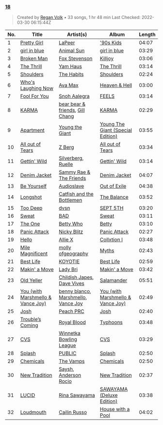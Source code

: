 ### [18](https://open.spotify.com/playlist/7DrLIIvXwjSRTAaQjmZtDC)

> 
> Created by [Regan Volk](https://open.spotify.com/user/1260042972) • 33 songs, 1 hr 48 min
> Last Checked: 2022-03-30 06:15:44Z

| No. | Title | Artist(s) | Album | Length |
|---|---|---|---|---|
| 1 | [Pretty Girl](https://open.spotify.com/track/6k7XKEdFxepEpxbwjeOZqI) | [LaPeer](https://open.spotify.com/artist/6rPGKWFVuwuRPPuh1QitHc) | ['90s Kids](https://open.spotify.com/album/5m0Qi0Nb6i8sQSqUu6HL69) | 04:07 |
| 2 | [girl in blue](https://open.spotify.com/track/22UYRu9luKsCbbfkqsldxO) | [Animal Sun](https://open.spotify.com/artist/0OnT3pRDWGcgcz1iYv0OnV) | [girl in blue](https://open.spotify.com/album/5qsnz7S9MunJDE5G43B4dv) | 03:29 |
| 3 | [Broken Man](https://open.spotify.com/track/23819loyFZy90ggmhIMOfu) | [Fox Stevenson](https://open.spotify.com/artist/2BQWHuvxG4kMYnfghdaCIy) | [Killjoy](https://open.spotify.com/album/3QqchF6lxDCfjLBm3zfGsE) | 03:06 |
| 4 | [The Thrill](https://open.spotify.com/track/7y04ujW6SdgOFHtHvqGkBB) | [Yam Haus](https://open.spotify.com/artist/0rSavBIQ6PthnW6brWugNL) | [The Thrill](https://open.spotify.com/album/66IGIu9qtDwY7ckoyULoG4) | 03:14 |
| 5 | [Shoulders](https://open.spotify.com/track/6hALv5Ua1RfsokGdKQr9PQ) | [The Habits](https://open.spotify.com/artist/3VOUkWhEvUnVqrfca3jlXP) | [Shoulders](https://open.spotify.com/album/1EuXVDuREzSLtiqhbJOKDe) | 02:24 |
| 6 | [Who's Laughing Now](https://open.spotify.com/track/1Pmp486RrLRkaEkE3HFHXP) | [Ava Max](https://open.spotify.com/artist/4npEfmQ6YuiwW1GpUmaq3F) | [Heaven & Hell](https://open.spotify.com/album/26c7MmQ4w8EAvVLb4jilaM) | 03:00 |
| 7 | [Fool For You](https://open.spotify.com/track/3pEGNvJWWAfDSuUrQjEpEV) | [Snoh Aalegra](https://open.spotify.com/artist/1A9o3Ljt67pFZ89YtPPL5X) | [FEELS](https://open.spotify.com/album/7CqQYYERGNSq5xSgTuALLd) | 03:14 |
| 8 | [KARMA](https://open.spotify.com/track/0Hxg817iDRgOgizgY8G0j1) | [bear bear & friends](https://open.spotify.com/artist/03LOHqNsgWbNWqz9Ant9eK), [Gill Chang](https://open.spotify.com/artist/7p24N1hqcZaGRNmaYMCTjx) | [KARMA](https://open.spotify.com/album/4Jr5o5eaXLhVSucvED6QA4) | 02:29 |
| 9 | [Apartment](https://open.spotify.com/track/165lX6DbMhTzqODVZKLmkm) | [Young the Giant](https://open.spotify.com/artist/4j56EQDQu5XnL7R3E9iFJT) | [Young The Giant (Special Edition)](https://open.spotify.com/album/2ww7MYrkExsljnKhcINDse) | 03:55 |
| 10 | [All out of Tears](https://open.spotify.com/track/3msQFdslV1vrWdUiiDoLcH) | [Z Berg](https://open.spotify.com/artist/1kqmfPNXoed2ueFvyMfNP7) | [All out of Tears](https://open.spotify.com/album/2q9CfqniY35S61ceq98CR2) | 03:34 |
| 11 | [Gettin' Wild](https://open.spotify.com/track/11QFFVcrA10sbNgrUM0UtD) | [Silverberg](https://open.spotify.com/artist/3lpVtJYZ57FvUVDzECu4UY), [Ruelle](https://open.spotify.com/artist/5tIkXJTex4JY7cv9mmgAZx) | [Gettin' Wild](https://open.spotify.com/album/0843vKONRYqtul0Ojy1W7e) | 03:14 |
| 12 | [Denim Jacket](https://open.spotify.com/track/1IDnFozF1yTHxw922yLzAz) | [Sammy Rae & The Friends](https://open.spotify.com/artist/3lFDsTyYNPQc8WzJExnQWn) | [Denim Jacket](https://open.spotify.com/album/33ufFjc6fGhA194WiQEX2b) | 04:07 |
| 13 | [Be Yourself](https://open.spotify.com/track/3zwmW1gM4E8FlHXV5nE16u) | [Audioslave](https://open.spotify.com/artist/2ziB7fzrXBoh1HUPS6sVFn) | [Out of Exile](https://open.spotify.com/album/0HQhToIjonHnJRRPN4jeJU) | 04:38 |
| 14 | [Longshot](https://open.spotify.com/track/2VcS3oKcOPkubN9LVzZ96l) | [Catfish and the Bottlemen](https://open.spotify.com/artist/2xaAOVImG2O6lURwqperlD) | [The Balance](https://open.spotify.com/album/0eELSmJrZpzOKfdO80nJ9r) | 03:52 |
| 15 | [Too Deep](https://open.spotify.com/track/3uSSjnDMmoyERaAK9KvpJR) | [dvsn](https://open.spotify.com/artist/7e1ICztHM2Sc4JNLxeMXYl) | [SEPT 5TH](https://open.spotify.com/album/0jLynoED1FbV2Ky7vU6Pjc) | 03:20 |
| 16 | [Sweat](https://open.spotify.com/track/1dwpCWFnABLFWEHkp2LiMg) | [BAD](https://open.spotify.com/artist/54pDhw9w8Dw0n0yZZlMMLC) | [Sweat](https://open.spotify.com/album/51584bZZW6bTQzDIA4oz47) | 03:11 |
| 17 | [The One](https://open.spotify.com/track/5CklWk1ey751jyu7LuxkYh) | [Betty Who](https://open.spotify.com/artist/0t3QQl52F463sxGXb1ckhB) | [Betty](https://open.spotify.com/album/78LBmUOdg2KeGk0mSQ1lTs) | 03:10 |
| 18 | [Panic Attack](https://open.spotify.com/track/3ZVHhxIDqoqj4oREwm2pqN) | [Nicky Blitz](https://open.spotify.com/artist/1auEXVjtAE1Q22jdOmeYcq) | [Panic Attack](https://open.spotify.com/album/6p2b1syag4Ox81UqFNlxZC) | 02:27 |
| 19 | [Hello](https://open.spotify.com/track/5s1VKglR9uPZL6H3VVNK9P) | [Allie X](https://open.spotify.com/artist/0wnYgCeP013HkKoOyC5V32) | [Collxtion I](https://open.spotify.com/album/2vRvnMqmqw8DUpUEVEynXt) | 03:48 |
| 20 | [Mile Magnificent](https://open.spotify.com/track/0dC398mtRHnfNavtQIExLe) | [molly ofgeography](https://open.spotify.com/artist/0mC8ifdqPQYdUODibnvySl) | [Myths](https://open.spotify.com/album/6mgmlFzvN6NdRIbIK5rLjo) | 02:43 |
| 21 | [Best Life](https://open.spotify.com/track/5QmqY6O1n94t9J2hGf0OoW) | [KOYOTIE](https://open.spotify.com/artist/1MBXMFPj3IwgmUkHJATWm8) | [Best Life](https://open.spotify.com/album/5kbkxCsprjXjxXojTlp09C) | 02:59 |
| 22 | [Makin' a Move](https://open.spotify.com/track/7i3YQlQ59DIvQqxyxVNmWN) | [Lady Bri](https://open.spotify.com/artist/1p5FodMOL5gU5E1i9enTGO) | [Makin' a Move](https://open.spotify.com/album/6nxDFkjFm4hv2xAFvNQTpX) | 03:42 |
| 23 | [Old Yeller](https://open.spotify.com/track/15grT9hTHPxf9jU9YTVEEH) | [Childish Japes](https://open.spotify.com/artist/1GvymsfDKPsnnlxjRogPXd), [Dave Vives](https://open.spotify.com/artist/3VMaouRUsjhGsTp3bdQRuU) | [Salamander](https://open.spotify.com/album/6CVYY9ptNkhPoQ62I5av9I) | 05:51 |
| 24 | [You (with Marshmello & Vance Joy)](https://open.spotify.com/track/1GkHyypTFkUf0QQKwYoXH4) | [benny blanco](https://open.spotify.com/artist/5CiGnKThu5ctn9pBxv7DGa), [Marshmello](https://open.spotify.com/artist/64KEffDW9EtZ1y2vBYgq8T), [Vance Joy](https://open.spotify.com/artist/10exVja0key0uqUkk6LJRT) | [You (with Marshmello & Vance Joy)](https://open.spotify.com/album/3U75bXq9LhqZoaGoBCXikn) | 02:49 |
| 25 | [Josh](https://open.spotify.com/track/6bVcqoYbuS9h7O5XuxAXcf) | [Peach PRC](https://open.spotify.com/artist/006j2rer9tZJCYniu7SaWS) | [Josh](https://open.spotify.com/album/5d7Heh4lhi9ka0IMeWBCTB) | 02:40 |
| 26 | [Trouble’s Coming](https://open.spotify.com/track/7LPRP2wOvP4DAMFBdf4uDZ) | [Royal Blood](https://open.spotify.com/artist/2S5hlvw4CMtMGswFtfdK15) | [Typhoons](https://open.spotify.com/album/547UjN7nCN4L5rQgolzHQn) | 03:48 |
| 27 | [CVS](https://open.spotify.com/track/3aylN3YRnzcbo7q1l1GLtB) | [Winnetka Bowling League](https://open.spotify.com/artist/4ug3P1K8BaCdJXROrqHqhu) | [CVS](https://open.spotify.com/album/6WTbymbtf6enkHCXIYk5dw) | 03:29 |
| 28 | [Splash](https://open.spotify.com/track/3ZVYZYIOVCwOnSE7WKRjXV) | [PUBLIC](https://open.spotify.com/artist/4vxaQs6vK54nK89J1VtLex) | [Splash](https://open.spotify.com/album/1AfiyFgWcXPFHRE2xmofea) | 02:50 |
| 29 | [Chemicals](https://open.spotify.com/track/7p2KOeRQWFgEj8I6kvzqEM) | [The Vamps](https://open.spotify.com/artist/7gAppWoH7pcYmphCVTXkzs) | [Chemicals](https://open.spotify.com/album/491P7tiPwn5j5r0qIoXxtO) | 02:50 |
| 30 | [New Tradition](https://open.spotify.com/track/1tHcpOPvHGoPnm1HixFZnw) | [Saysh](https://open.spotify.com/artist/1uSrT02hobVElMQcNKCX6M), [Anderson Rocio](https://open.spotify.com/artist/7kyApKxTvtwfH2t917AD6P) | [New Tradition](https://open.spotify.com/album/3u2maiUkxA43sZbmVkHVDp) | 02:37 |
| 31 | [LUCID](https://open.spotify.com/track/7BoVAJ0HuKcBBRmUGlzX6o) | [Rina Sawayama](https://open.spotify.com/artist/2KEqzdPS7M5YwGmiuPTdr5) | [SAWAYAMA (Deluxe Edition)](https://open.spotify.com/album/0pWu9s2gPdVgqHpMR2LDEx) | 03:38 |
| 32 | [Loudmouth](https://open.spotify.com/track/6cCHKwvTMIrA0SyRjkoN6C) | [Cailin Russo](https://open.spotify.com/artist/2org0PubBAxTvjVvLo9PJ0) | [House with a Pool](https://open.spotify.com/album/3hVVFcc2eF2BTr42BiHZqr) | 04:02 |
